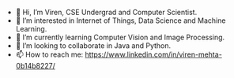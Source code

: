 - 👋 Hi, I’m Viren, CSE Undergrad and Computer Scientist.
- 👀 I’m interested in Internet of Things, Data Science and Machine Learning.
- 🌱 I’m currently learning Computer Vision and Image Processing.
- 💞️ I’m looking to collaborate in Java and Python.
- 📫 How to reach me: https://www.linkedin.com/in/viren-mehta-0b14b8227/

<!---
VIREN711/VIREN711 is a ✨ special ✨ repository because its `README.md` (this file) appears on your GitHub profile.
You can click the Preview link to take a look at your changes.
--->
